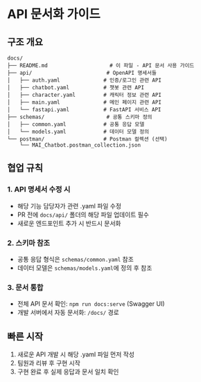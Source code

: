 # API 문서화 가이드

## 구조 개요
```
docs/
├── README.md                    # 이 파일 - API 문서 사용 가이드
├── api/                        # OpenAPI 명세서들
│   ├── auth.yaml              # 인증/로그인 관련 API
│   ├── chatbot.yaml           # 챗봇 관련 API
│   ├── character.yaml         # 캐릭터 정보 관련 API
│   ├── main.yaml              # 메인 페이지 관련 API
│   └── fastapi.yaml           # FastAPI 서비스 API
├── schemas/                    # 공통 스키마 정의
│   ├── common.yaml            # 공통 응답 모델
│   └── models.yaml            # 데이터 모델 정의
└── postman/                   # Postman 컬렉션 (선택)
    └── MAI_Chatbot.postman_collection.json
```

## 협업 규칙

### 1. API 명세서 수정 시
- 해당 기능 담당자가 관련 .yaml 파일 수정
- PR 전에 `docs/api/` 폴더의 해당 파일 업데이트 필수
- 새로운 엔드포인트 추가 시 반드시 문서화

### 2. 스키마 참조
- 공통 응답 형식은 `schemas/common.yaml` 참조
- 데이터 모델은 `schemas/models.yaml`에 정의 후 참조

### 3. 문서 통합
- 전체 API 문서 확인: `npm run docs:serve` (Swagger UI)
- 개발 서버에서 자동 문서화: `/docs/` 경로

## 빠른 시작
1. 새로운 API 개발 시 해당 .yaml 파일 먼저 작성
2. 팀원과 리뷰 후 구현 시작
3. 구현 완료 후 실제 응답과 문서 일치 확인
